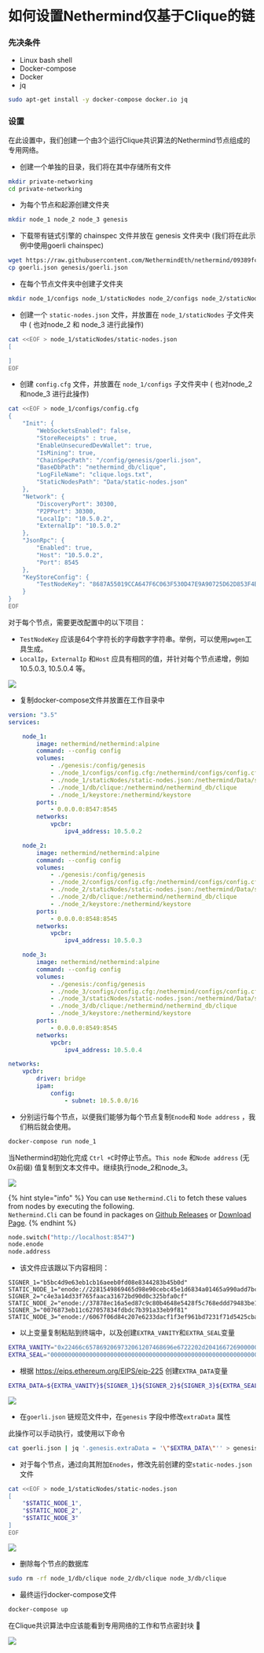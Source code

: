 # 如何设置Nethermind仅基于Clique的链

### 先决条件

* Linux bash shell
* Docker-compose
* Docker
* jq

```bash
sudo apt-get install -y docker-compose docker.io jq
```

### 设置

在此设置中，我们创建一个由3个运行Clique共识算法的Nethermind节点组成的专用网络。

* 创建一个单独的目录，我们将在其中存储所有文件

```bash
mkdir private-networking
cd private-networking
```

* 为每个节点和起源创建文件夹

```bash
mkdir node_1 node_2 node_3 genesis
```

* 下载带有链式引擎的 chainspec 文件并放在 genesis 文件夹中 \(我们将在此示例中使用goerli chainspec\)

```bash
wget https://raw.githubusercontent.com/NethermindEth/nethermind/09389fc28b37605acc5eaed764d3e973969fe319/src/Nethermind/Chains/goerli.json
cp goerli.json genesis/goerli.json
```

* 在每个节点文件夹中创建子文件夹

```bash
mkdir node_1/configs node_1/staticNodes node_2/configs node_2/staticNodes node_3/configs node_3/staticNodes
```

* 创建一个 `static-nodes.json` 文件，并放置在 `node_1/staticNodes`  子文件夹中 \( 也对node\_2 和 node\_3 进行此操作\)

```bash
cat <<EOF > node_1/staticNodes/static-nodes.json
[

]
EOF
```

* 创建 `config.cfg` 文件，并放置在 `node_1/configs` 子文件夹中 \( 也对node\_2和node\_3 进行此操作\)

```bash
cat <<EOF > node_1/configs/config.cfg
{
    "Init": {
        "WebSocketsEnabled": false,
        "StoreReceipts" : true,
        "EnableUnsecuredDevWallet": true,
        "IsMining": true,
        "ChainSpecPath": "/config/genesis/goerli.json",
        "BaseDbPath": "nethermind_db/clique",
        "LogFileName": "clique.logs.txt",
        "StaticNodesPath": "Data/static-nodes.json"
    },
    "Network": {
        "DiscoveryPort": 30300,
        "P2PPort": 30300,
        "LocalIp": "10.5.0.2",
        "ExternalIp": "10.5.0.2"
    },
    "JsonRpc": {
        "Enabled": true,
        "Host": "10.5.0.2",
        "Port": 8545
    },
    "KeyStoreConfig": {
        "TestNodeKey": "8687A55019CCA647F6C063F530D47E9A90725D62D853F4B973E589DB24CA9305"
    }
}
EOF
```

对于每个节点，需要更改配置中的以下项目：

* `TestNodeKey` 应该是64个字符长的字母数字字符串。举例，可以使用`pwgen`工具生成。
* `LocalIp`，`ExternalIp` 和`Host` 应具有相同的值，并针对每个节点递增，例如 10.5.0.3, 10.5.0.4 等。

![](https://nethermind.readthedocs.io/en/latest/_images/configs.png)

* 复制docker-compose文件并放置在工作目录中

```yaml
version: "3.5"
services:

    node_1:
        image: nethermind/nethermind:alpine
        command: --config config
        volumes:
            - ./genesis:/config/genesis
            - ./node_1/configs/config.cfg:/nethermind/configs/config.cfg
            - ./node_1/staticNodes/static-nodes.json:/nethermind/Data/static-nodes.json
            - ./node_1/db/clique:/nethermind/nethermind_db/clique
            - ./node_1/keystore:/nethermind/keystore
        ports:
            - 0.0.0.0:8547:8545
        networks:
            vpcbr:
                ipv4_address: 10.5.0.2

    node_2:
        image: nethermind/nethermind:alpine
        command: --config config
        volumes:
            - ./genesis:/config/genesis
            - ./node_2/configs/config.cfg:/nethermind/configs/config.cfg
            - ./node_2/staticNodes/static-nodes.json:/nethermind/Data/static-nodes.json
            - ./node_2/db/clique:/nethermind/nethermind_db/clique
            - ./node_2/keystore:/nethermind/keystore
        ports:
            - 0.0.0.0:8548:8545
        networks:
            vpcbr:
                ipv4_address: 10.5.0.3

    node_3:
        image: nethermind/nethermind:alpine
        command: --config config
        volumes:
            - ./genesis:/config/genesis
            - ./node_3/configs/config.cfg:/nethermind/configs/config.cfg
            - ./node_3/staticNodes/static-nodes.json:/nethermind/Data/static-nodes.json
            - ./node_3/db/clique:/nethermind/nethermind_db/clique
            - ./node_3/keystore:/nethermind/keystore
        ports:
            - 0.0.0.0:8549:8545
        networks:
            vpcbr:
                ipv4_address: 10.5.0.4

networks:
    vpcbr:
        driver: bridge
        ipam:
            config:
                - subnet: 10.5.0.0/16
```

* 分别运行每个节点，以便我们能够为每个节点复制`Enode`和 `Node address` ，我们稍后就会使用。

```bash
docker-compose run node_1
```

当Nethermind初始化完成 `Ctrl +C`时停止节点。`This node` 和`Node address` \(无0x前缀\) 值复制到文本文件中。继续执行node\_2和node\_3。

![](https://nethermind.readthedocs.io/en/latest/_images/initialization.png)

{% hint style="info" %}
You can use `Nethermind.Cli` to fetch these values from nodes by executing the following.  
`Nethermind.Cli` can be found in packages on [Github Releases](https://github.com/NethermindEth/nethermind/releases) or [Download Page](http://downloads.nethermind.io/).
{% endhint %}

```bash
node.switch("http://localhost:8547")
node.enode
node.address
```

* 该文件应该跟以下内容相同：

```text
SIGNER_1="b5bc4d9e63eb1cb16aeeb0fd08e8344283b45b0d"
STATIC_NODE_1="enode://2281549869465d98e90cebc45e1d6834a01465a990add7bcf07a49287e7e66b50ca27f9c70a46190cef7ad746dd5d5b6b9dfee0c9954104c8e9bd0d42758ec58@10.5.0.2:30300"
SIGNER_2="c4e3a14d33f765faaca31672bd90d0c325bfa0cf"
STATIC_NODE_2="enode://37878ec16a5ed87c9c80b4648e5428f5c768eddd79483be118319c49d11c4e535dac328b5216696cefe0792b7b64adc4de3aeb377550651e982590e62e5a500e@10.5.0.3:30300"
SIGNER_3="0076873eb11c627057834fdbdc7b391a33eb9f81"
STATIC_NODE_3="enode://6067f06d84c207e6233dacf1f3ef961bd7231f71d5425cbaf843cf19cfd5f7e13b024d234e4e5f6175bdb37c0bbccd14488b481b2280efb66d0631a20ae13ea3@10.5.0.4:30300"
```

* 以上变量复制粘贴到终端中，以及创建`EXTRA_VANITY`和`EXTRA_SEAL`变量

```bash
EXTRA_VANITY="0x22466c6578692069732061207468696e6722202d204166726900000000000000"
EXTRA_SEAL="0000000000000000000000000000000000000000000000000000000000000000000000000000000000000000000000000000000000000000000000000000000000"
```

* 根据 https://eips.ethereum.org/EIPS/eip-225 创建`EXTRA_DATA`变量

```bash
EXTRA_DATA=${EXTRA_VANITY}${SIGNER_1}${SIGNER_2}${SIGNER_3}${EXTRA_SEAL}
```

![](https://nethermind.readthedocs.io/en/latest/_images/extraData.png)

* 在`goerli.json` 链规范文件中，在`genesis` 字段中修改`extraData` 属性

此操作可以手动执行，或使用以下命令

```bash
cat goerli.json | jq '.genesis.extraData = '\"$EXTRA_DATA\"'' > genesis/goerli.json
```

* 对于每个节点，通过向其附加`Enodes`，修改先前创建的空`static-nodes.json` 文件

```bash
cat <<EOF > node_1/staticNodes/static-nodes.json
[
    "$STATIC_NODE_1",
    "$STATIC_NODE_2",
    "$STATIC_NODE_3"
]
EOF
```

![](https://nethermind.readthedocs.io/en/latest/_images/staticNodes.png)

* 删除每个节点的数据库

```bash
sudo rm -rf node_1/db/clique node_2/db/clique node_3/db/clique
```

* 最终运行docker-compose文件

```bash
docker-compose up
```

在Clique共识算法中应该能看到专用网络的工作和节点密封块 🎉 

![](https://nethermind.readthedocs.io/en/latest/_images/finalization.png)

